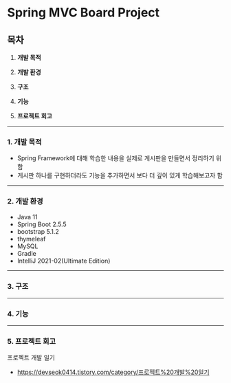 # Spring MVC Board Project

## 목차
1. **개발 목적**

2. **개발 환경**

3. **구조**

4. **기능**

5. **프로젝트 회고**

---
### 1. 개발 목적
- Spring Framework에 대해 학습한 내용을 실제로 게시판을 만들면서 정리하기 위함
- 게시판 하나를 구현하더라도 기능을 추가하면서 보다 더 깊이 있게 학습해보고자 함

---
### 2. 개발 환경

- Java 11
- Spring Boot 2.5.5
- bootstrap 5.1.2
- thymeleaf
- MySQL
- Gradle
- IntelliJ 2021-02(Ultimate Edition)


---
### 3. 구조


---
### 4. 기능


---
### 5. 프로젝트 회고
프로젝트 개발 일기
- https://devseok0414.tistory.com/category/프로젝트%20개발%20일기